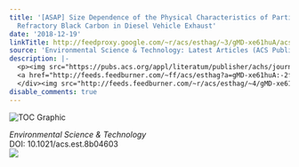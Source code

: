 ```yaml
---
title: '[ASAP] Size Dependence of the Physical Characteristics of Particles Containing
  Refractory Black Carbon in Diesel Vehicle Exhaust'
date: '2018-12-19'
linkTitle: http://feedproxy.google.com/~r/acs/esthag/~3/gMD-xe61huA/acs.est.8b04603
source: 'Environmental Science & Technology: Latest Articles (ACS Publications)'
description: |-
  <p><img src="https://pubs.acs.org/appl/literatum/publisher/achs/journals/content/esthag/0/esthag.ahead-of-print/acs.est.8b04603/20181218/images/medium/es-2018-04603d_0007.gif" alt="TOC Graphic"/></p><div><cite>Environmental Science & Technology</cite></div><div>DOI: 10.1021/acs.est.8b04603</div><div class="feedflare">
  <a href="http://feeds.feedburner.com/~ff/acs/esthag?a=gMD-xe61huA:-2f_vL_kFCA:yIl2AUoC8zA"><img src="http://feeds.feedburner.com/~ff/acs/esthag?d=yIl2AUoC8zA" border="0"></img></a>
  </div><img src="http://feeds.feedburner.com/~r/acs/esthag/~4/gMD-xe61huA" height="1" width="1" ...
disable_comments: true
---
```

<p><img src="https://pubs.acs.org/appl/literatum/publisher/achs/journals/content/esthag/0/esthag.ahead-of-print/acs.est.8b04603/20181218/images/medium/es-2018-04603d_0007.gif" alt="TOC Graphic"/></p><div><cite>Environmental Science & Technology</cite></div><div>DOI: 10.1021/acs.est.8b04603</div><div class="feedflare">
<a href="http://feeds.feedburner.com/~ff/acs/esthag?a=gMD-xe61huA:-2f_vL_kFCA:yIl2AUoC8zA"><img src="http://feeds.feedburner.com/~ff/acs/esthag?d=yIl2AUoC8zA" border="0"></img></a>
</div><img src="http://feeds.feedburner.com/~r/acs/esthag/~4/gMD-xe61huA" height="1" width="1" ...